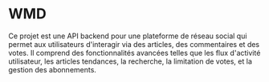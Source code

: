 # WMD
Ce projet est une API backend pour une plateforme de réseau social qui permet aux utilisateurs d'interagir via des articles, des commentaires et des votes. Il comprend des fonctionnalités avancées telles que les flux d'activité utilisateur, les articles tendances, la recherche, la limitation de votes, et la gestion des abonnements.
